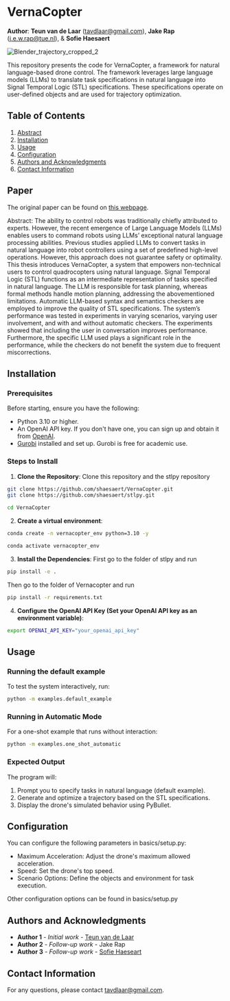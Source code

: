 # VernaCopter

**Author**: **Teun van de Laar** ([tavdlaar@gmail.com](mailto:tavdlaar@gmail.com)), **Jake Rap** ([j.e.w.rap@tue.nl](mailto:j.e.w.rap@tue.nl)), & **Sofie Haesaert**

![Blender_trajectory_cropped_2](https://github.com/user-attachments/assets/933817f1-721d-40bd-854a-4e9ebd1ba113)

This repository presents the code for VernaCopter, a framework for natural language-based drone control. The framework leverages large language models (LLMs) to translate task specifications in natural language into Signal Temporal Logic (STL) specifications. These specifications operate on user-defined objects and are used for trajectory optimization.

## Table of Contents
1. [Abstract](#abstract)
2. [Installation](#installation)
3. [Usage](#usage)
4. [Configuration](#configuration)
5. [Authors and Acknowledgments](#authors-and-acknowledgments)
6. [Contact Information](#contact-information)

## Paper

The original paper can be found on [this webpage](https://www.arxiv.org/abs/2409.09536).

Abstract:
The ability to control robots was traditionally chiefly attributed to experts. However, the recent emergence of Large Language Models (LLMs) enables users to command robots using LLMs’ exceptional natural language processing abilities. Previous studies applied LLMs to convert tasks in natural language into robot controllers using a set of predefined high-level operations. However, this approach does not guarantee safety or optimality. This thesis introduces VernaCopter, a system that empowers non-technical users to control quadrocopters using natural language. Signal Temporal Logic (STL) functions as an intermediate representation of tasks specified in natural language. The LLM is responsible for task planning, whereas formal methods handle motion planning, addressing the abovementioned limitations. Automatic LLM-based syntax and semantics checkers are employed to improve the quality of STL specifications. The system’s performance was tested in experiments in varying scenarios, varying user involvement, and with and without automatic checkers. The experiments showed that including the user in conversation improves performance. Furthermore, the specific LLM used plays a significant role in the performance, while the checkers do not benefit the system due to frequent miscorrections.

## Installation

### Prerequisites

Before starting, ensure you have the following:
- Python 3.10 or higher.
- An OpenAI API key. If you don't have one, you can sign up and obtain it from [OpenAI](https://beta.openai.com/signup/).
- [Gurobi](https://support.gurobi.com/hc/en-us/articles/14799677517585-Getting-Started-with-Gurobi-Optimizer) installed and set up. Gurobi is free for academic use.

### Steps to Install

1. **Clone the Repository**:
Clone this repository and the stlpy repository
```bash
git clone https://github.com/shaesaert/VernaCopter.git
git clone https://github.com/shaesaert/stlpy.git

cd VernaCopter
```

2. **Create a virtual environment**:

```bash
conda create -n vernacopter_env python=3.10 -y

conda activate vernacopter_env
```



3. **Install the Dependencies**:
First go to the folder of stlpy and run
```bash 
pip install -e .
```
Then go to the folder of Vernacopter and run
```bash 
pip install -r requirements.txt
```

4. **Configure the OpenAI API Key (Set your OpenAI API key as an environment variable)**:

```bash
export OPENAI_API_KEY="your_openai_api_key"
```

## Usage

### Running the default example

To test the system interactively, run:

```bash
python -m examples.default_example
```

### Running in Automatic Mode

For a one-shot example that runs without interaction:

```bash
python -m examples.one_shot_automatic
```

### Expected Output

The program will:

1. Prompt you to specify tasks in natural language (default example).
2. Generate and optimize a trajectory based on the STL specifications.
3. Display the drone's simulated behavior using PyBullet.

## Configuration

You can configure the following parameters in basics/setup.py:

- Maximum Acceleration: Adjust the drone's maximum allowed acceleration.
- Speed: Set the drone's top speed.
- Scenario Options: Define the objects and environment for task execution.

Other configuration options can be found in basics/setup.py

## Authors and Acknowledgments

- **Author 1** - *Initial work* - [Teun van de Laar](https://github.com/TeunvdL)
- **Author 2** - *Follow-up work* - Jake Rap
- **Author 3** - *Follow-up work* - [Sofie Haeseart](https://github.com/shaesaert)

## Contact Information

For any questions, please contact [tavdlaar@gmail.com](mailto:tavdlaar@gmail.com).
